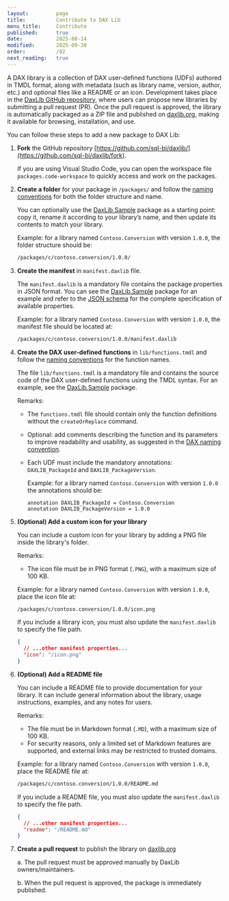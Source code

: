 ```yaml
---
layout:         page
title:          Contribute to DAX Lib
menu_title:     Contribute
published:      true
date:           2025-08-14
modified:       2025-09-30
order:          /02
next_reading:   true
---
```


A DAX library is a collection of DAX user-defined functions (UDFs) authored in TMDL format, along with metadata (such as library name, version, author, etc.) and optional files like a README or an icon.
Development takes place in the [DaxLib GitHub repository](https://github.com/sql-bi/daxlib/), where users can propose new libraries by submitting a pull request (PR).
Once the pull request is approved, the library is automatically packaged as a ZIP file and published on [daxlib.org](https://daxlib.org/), making it available for browsing, installation, and use.

You can follow these steps to add a new package to DAX Lib:

1. **Fork** the GitHub repository [https://github.com/sql-bi/daxlib/](https://github.com/sql-bi/daxlib/fork).

    If you are using Visual Studio Code, you can open the workspace file `packages.code-workspace` to quickly access and work on the packages.

2. **Create a folder** for your package in `/packages/` and follow the [naming conventions](naming-conventions.md) for both the folder structure and name.

    You can optionally use the [DaxLib.Sample](https://github.com/sql-bi/daxlib/tree/main/packages/d/daxlib.sample/0.1.6) package as a starting point: copy it, rename it according to your library’s name, and then update its contents to match your library.

    Example: for a library named `Contoso.Conversion` with version `1.0.0`, the folder structure should be:

    ```bash
    /packages/c/contoso.conversion/1.0.0/
    ```
    
3. **Create the manifest** in `manifest.daxlib` file.
    
    The `manifest.daxlib` is a mandatory file contains the package properties in JSON format. You can see the [DaxLib.Sample](https://daxlib.org/package/DaxLib.Sample/#code) package for an example and refer to the [JSON schema](https://github.com/sql-bi/daxlib/blob/main/schemas/manifest/1.0.0/manifest.1.0.0.schema.json) for the complete specification of available properties.

    Example: for a library named `Contoso.Conversion` with version `1.0.0`, the manifest file should be located at:

    ```bash
    /packages/c/contoso.conversion/1.0.0/manifest.daxlib
    ```

4. **Create the DAX user-defined functions** in `lib/functions.tmdl` and follow the [naming conventions](naming-conventions.md) for the function names.

    The file `lib/functions.tmdl` is a mandatory file and contains the source code of the DAX user-defined functions using the TMDL syntax. For an example, see the [DaxLib.Sample](https://daxlib.org/package/DaxLib.Sample/#code) package.

    Remarks: 
    - The `functions.tmdl` file should contain only the function definitions without the `createOrReplace` command.
    - Optional: add comments describing the function and its parameters to improve readability and usability, as suggested in the [DAX naming convention](https://docs.sqlbi.com/dax-style/dax-naming-conventions#comments).
    - Each UDF must include the mandatory annotations: `DAXLIB_PackageId` and `DAXLIB_PackageVersion`.

        Example: for a library named `Contoso.Conversion` with version `1.0.0` the annotations should be:
        
        ``` text
        annotation DAXLIB_PackageId = Contoso.Conversion
        annotation DAXLIB_PackageVersion = 1.0.0
        ```

5. **(Optional) Add a custom icon for your library**

    You can include a custom icon for your library by adding a PNG file inside the library's folder. 
    
    Remarks: 
    - The icon file must be in PNG format (`.PNG`), with a maximum size of 100 KB.

    Example: for a library named `Contoso.Conversion` with version `1.0.0`, place the icon file at:

    ```bash
    /packages/c/contoso.conversion/1.0.0/icon.png
    ```

    If you include a library icon, you must also update the `manifest.daxlib` to specify the file path.

    ```json
    {
      // ...other manifest properties...
      "icon": "/icon.png"
    }
    ```

6. **(Optional) Add a README file**

    You can include a README file to provide documentation for your library. It can include general information about the library, usage instructions, examples, and any notes for users.

    Remarks: 
    - The file must be in Markdown format (`.MD`), with a maximum size of 100 KB.
    - For security reasons, only a limited set of Markdown features are supported, and external links may be restricted to trusted domains.

    Example: for a library named `Contoso.Conversion` with version `1.0.0`, place the README file at:

    ```bash
    /packages/c/contoso.conversion/1.0.0/README.md
    ```

    If you include a README file, you must also update the `manifest.daxlib` to specify the file path.

    ```json
    {
      // ...other manifest properties...
      "readme": "/README.md"
    }
    ```

7. **Create a pull request** to publish the library on [daxlib.org](https://daxlib.org/)

    a. The pull request must be approved manually by DaxLib owners/maintainers.

    b. When the pull request is approved, the package is immediately published.
